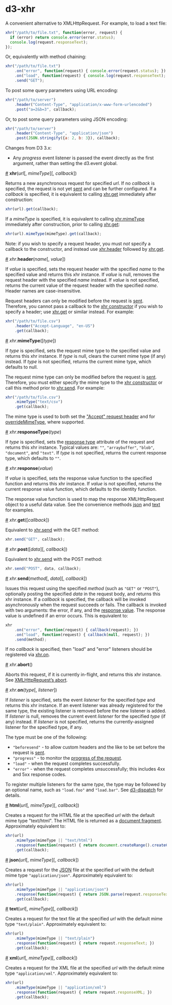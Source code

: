# d3-xhr

A convenient alternative to XMLHttpRequest. For example, to load a text file:

```js
xhr("/path/to/file.txt", function(error, request) {
  if (error) return console.error(error.status);
  console.log(request.responseText);
});
```

Or, equivalently with method chaining:

```js
xhr("/path/to/file.txt")
    .on("error", function(request) { console.error(request.status); })
    .on("load", function(request) { console.log(request.responseText); })
    .send("GET");
```

To post some query parameters using URL encoding:

```js
xhr("/path/to/server")
    .header("Content-Type", "application/x-www-form-urlencoded")
    .post("a=2&b=3", callback);
```

Or, to post some query parameters using JSON encoding:

```js
xhr("/path/to/server")
    .header("Content-Type", "application/json")
    .post(JSON.stringify({a: 2, b: 3}), callback);
```

Changes from D3 3.x:

* Any *progress* event listener is passed the event directly as the first argument, rather than setting the d3.event global.

<a name="xhr" href="#xhr">#</a> <b>xhr</b>(<i>url</i>[, <i>mimeType</i>][, <i>callback</i>])

Returns a new asynchronous request for specified *url*. If no *callback* is specified, the request is not yet [sent](#send) and can be further configured. If a *callback* is specified, it is equivalent to calling [xhr.get](#get) immediately after construction:

```js
xhr(url).get(callback);
```

If a *mimeType* is specified, it is equivalent to calling [xhr.mimeType](#mimeType) immediately after construction, prior to calling [xhr.get](#get):

```js
xhr(url).mimeType(mimeType).get(callback);
```

Note: if you wish to specify a request header, you must *not* specify a callback to the constructor, and instead use [xhr.header](#header) followed by [xhr.get](#get).

<a name="header" href="#header">#</a> *xhr*.<b>header</b>(<i>name</i>[, <i>value</i>])

If *value* is specified, sets the request header with the specified *name* to the specified value and returns this xhr instance. If *value* is null, removes the request header with the specified *name* instead. If *value* is not specified, returns the current value of the request header with the specified *name*. Header names are case-insensitive.

Request headers can only be modified before the request is [sent](#send). Therefore, you cannot pass a callback to the [xhr constructor](#xhr) if you wish to specify a header; use [xhr.get](#get) or similar instead. For example:

```js
xhr("/path/to/file.csv")
    .header("Accept-Language", "en-US")
    .get(callback);
```

<a name="mimeType" href="#mimeType">#</a> *xhr*.<b>mimeType</b>([<i>type</i>])

If *type* is specified, sets the request mime type to the specified value and returns this xhr instance. If *type* is null, clears the current mime type (if any) instead. If *type* is not specified, returns the current mime type, which defaults to null.

The request mime type can only be modified before the request is [sent](#send). Therefore, you must either specify the mime type to the [xhr constructor](#xhr) or call this method prior to [xhr.send](#send). For example:

```js
xhr("/path/to/file.csv")
    .mimeType("text/csv")
    .get(callback);
```

The mime type is used to both set the ["Accept" request header](http://www.w3.org/Protocols/rfc2616/rfc2616-sec14.html) and for [overrideMimeType](http://www.w3.org/TR/XMLHttpRequest/#the-overridemimetype%28%29-method), where supported.

<a name="responseType" href="#responseType">#</a> *xhr*.<b>responseType</b>(<i>type</i>)

If *type* is specified, sets the [response type](http://www.w3.org/TR/XMLHttpRequest/#the-responsetype-attribute) attribute of the request and returns this xhr instance. Typical values are: `""`, `"arraybuffer"`, `"blob"`, `"document"`, and `"text"`. If *type* is not specified, returns the current response type, which defaults to `""`.

<a name="response" href="#response">#</a> *xhr*.<b>response</b>(<i>value</i>)

If *value* is specified, sets the response value function to the specified function and returns this xhr instance. If *value* is not specified, returns the current response value function, which defaults to the identity function.

The response value function is used to map the response XMLHttpRequest object to a useful data value. See the convenience methods [json](#json) and [text](#text) for examples.

<a name="get" href="#get">#</a> *xhr*.<b>get</b>([<i>callback</i>])

Equivalent to [xhr.send](#send) with the GET method:

```js
xhr.send("GET", callback);
```

<a name="post" href="#post">#</a> *xhr*.<b>post</b>([<i>data</i>][, <i>callback</i>])

Equivalent to [xhr.send](#send) with the POST method:

```js
xhr.send("POST", data, callback);
```

<a name="send" href="#send">#</a> *xhr*.<b>send</b>(<i>method</i>[, <i>data</i>][, <i>callback</i>])

Issues this request using the specified *method* (such as `"GET"` or `"POST"`), optionally posting the specified *data* in the request body, and returns this xhr instance. If a *callback* is specified, the callback will be invoked asynchronously when the request succeeds or fails. The callback is invoked with two arguments: the error, if any, and the [response value](#response). The response value is undefined if an error occurs. This is equivalent to:

```js
xhr
    .on("error", function(request) { callback(request); })
    .on("load", function(request) { callback(null, request); })
    .send(method);
```

If no *callback* is specified, then "load" and "error" listeners should be registered via [xhr.on](#on).

<a name="abort" href="#abort">#</a> *xhr*.<b>abort</b>()

Aborts this request, if it is currently in-flight, and returns this xhr instance. See [XMLHttpRequest’s abort](http://www.w3.org/TR/XMLHttpRequest/#the-abort%28%29-method).

<a name="on" href="#on">#</a> *xhr*.<b>on</b>(<i>type</i>[, <i>listener</i>])

If *listener* is specified, sets the event *listener* for the specified *type* and returns this xhr instance. If an event listener was already registered for the same type, the existing listener is removed before the new listener is added. If *listener* is null, removes the current event *listener* for the specified *type* (if any) instead. If *listener* is not specified, returns the currently-assigned listener for the specified type, if any.

The type must be one of the following:

* `"beforesend"` - to allow custom headers and the like to be set before the request is [sent](#send).
* `"progress"` - to monitor the [progress of the request](http://www.w3.org/TR/progress-events/).
* `"load"` - when the request completes successfully.
* `"error"` - when the request completes unsuccessfully; this includes 4xx and 5xx response codes.

To register multiple listeners for the same *type*, the type may be followed by an optional name, such as `"load.foo"` and `"load.bar"`. See [d3-dispatch](https://github.com/d3/d3-dispatch) for details.

<a name="html" href="#html">#</a> <b>html</b>(<i>url</i>[, <i>mimeType</i>][, <i>callback</i>])

Creates a request for the HTML file at the specified *url* with the default mime type "text/html". The HTML file is returned as a [document fragment](https://developer.mozilla.org/en-US/docs/DOM/range.createContextualFragment). Approximately equivalent to:

```js
xhr(url)
    .mimeType(mimeType || "text/html")
    .response(function(request) { return document.createRange().createContextualFragment(request.responseText); })
    .get(callback);
```

<a name="json" href="#json">#</a> <b>json</b>(<i>url</i>[, <i>mimeType</i>][, <i>callback</i>])

Creates a request for the [JSON](http://json.org) file at the specified *url* with the default mime type `"application/json"`. Approximately equivalent to:

```js
xhr(url)
    .mimeType(mimeType || "application/json")
    .response(function(request) { return JSON.parse(request.responseText); })
    .get(callback);
```

<a name="text" href="#text">#</a> <b>text</b>(<i>url</i>[, <i>mimeType</i>][, <i>callback</i>])

Creates a request for the text file at the specified *url* with the default mime type `"text/plain"`. Approximately equivalent to:

```js
xhr(url)
    .mimeType(mimeType || "text/plain")
    .response(function(request) { return request.responseText; })
    .get(callback);
```

<a name="xml" href="#xml">#</a> <b>xml</b>(<i>url</i>[, <i>mimeType</i>][, <i>callback</i>])

Creates a request for the XML file at the specified *url* with the default mime type `"application/xml"`. Approximately equivalent to:

```js
xhr(url)
    .mimeType(mimeType || "application/xml")
    .response(function(request) { return request.responseXML; })
    .get(callback);
```
